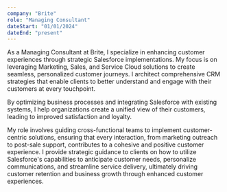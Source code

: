 ```yaml
---
company: "Brite"
role: "Managing Consultant"
dateStart: "01/01/2024"
dateEnd: "present"
---
```


As a Managing Consultant at Brite, I specialize in enhancing customer experiences through strategic Salesforce implementations. My focus is on leveraging Marketing, Sales, and Service Cloud solutions to create seamless, personalized customer journeys. I architect comprehensive CRM strategies that enable clients to better understand and engage with their customers at every touchpoint.

By optimizing business processes and integrating Salesforce with existing systems, I help organizations create a unified view of their customers, leading to improved satisfaction and loyalty.

My role involves guiding cross-functional teams to implement customer-centric solutions, ensuring that every interaction, from marketing outreach to post-sale support, contributes to a cohesive and positive customer experience. I provide strategic guidance to clients on how to utilize Salesforce's capabilities to anticipate customer needs, personalize communications, and streamline service delivery, ultimately driving customer retention and business growth through enhanced customer experiences.